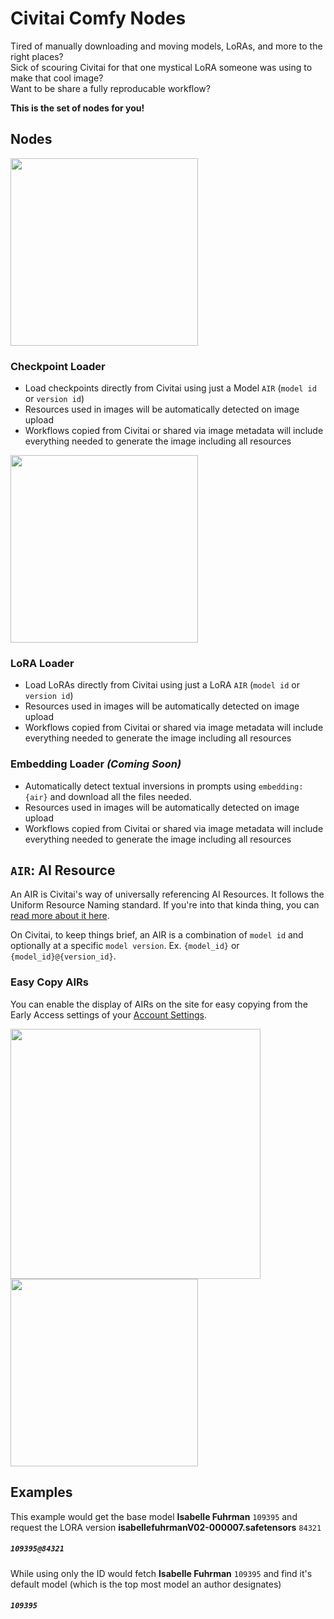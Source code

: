 # Civitai Comfy Nodes

Tired of manually downloading and moving models, LoRAs, and more to the right places?  
Sick of scouring Civitai for that one mystical LoRA someone was using to make that cool image?  
Want to be share a fully reproducable workflow?

**This is the set of nodes for you!**

## Nodes

<img width="300" src="https://github.com/civitai/comfy-nodes/assets/607609/a581144d-8e6f-4798-96ec-eba92ceef927"/>

### Checkpoint Loader
- Load checkpoints directly from Civitai using just a Model `AIR` (`model id` or `version id`)
- Resources used in images will be automatically detected on image upload
- Workflows copied from Civitai or shared via image metadata will include everything needed to generate the image including all resources

<img width="300" src="https://github.com/civitai/comfy-nodes/assets/607609/2038ecb5-ffc1-46d5-beee-6b11c72a2c12"/>

### LoRA Loader
- Load LoRAs directly from Civitai using just a LoRA `AIR` (`model id` or `version id`)
- Resources used in images will be automatically detected on image upload
- Workflows copied from Civitai or shared via image metadata will include everything needed to generate the image including all resources

### Embedding Loader _(Coming Soon)_
- Automatically detect textual inversions in prompts using `embedding:{air}` and download all the files needed.
- Resources used in images will be automatically detected on image upload
- Workflows copied from Civitai or shared via image metadata will include everything needed to generate the image including all resources

## `AIR`: AI Resource
An AIR is Civitai's way of universally referencing AI Resources. It follows the Uniform Resource Naming standard. If you're into that kinda thing, you can [read more about it here](https://github.com/civitai/civitai/wiki/AIR-%E2%80%90-Uniform-Resource-Names-for-AI). 

On Civitai, to keep things brief, an AIR is a combination of `model id` and optionally at a specific `model version`. Ex. `{model_id}` or `{model_id}@{version_id}`.

### Easy Copy AIRs
You can enable the display of AIRs on the site for easy copying from the Early Access settings of your [Account Settings](https://civitai.com/user/account).

<img width="400" src="https://github.com/civitai/comfy-nodes/assets/607609/ead8287f-7b11-4e2e-ac41-e0c83491bfbf"/>

<img width="300" src="https://github.com/civitai/comfy-nodes/assets/607609/2c4198b6-6d99-45e5-8d9d-f05a370d0582"/>


## Examples
This example would get the base model **Isabelle Fuhrman** `109395` and request the LORA version **isabellefuhrmanV02-000007.safetensors** `84321`
##### `109395@84321`</font>

While using only the ID would fetch **Isabelle Fuhrman** `109395` and find it's default model (which is the top most model an author designates)
##### `109395`</font>
